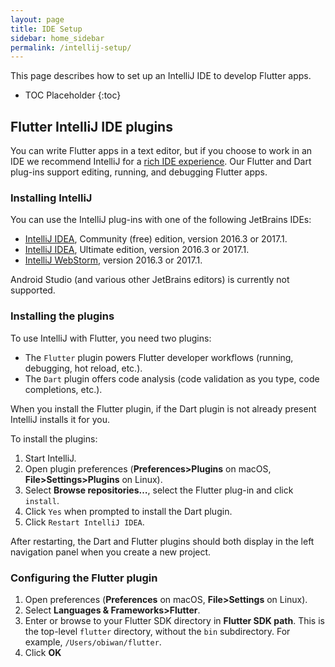 ```yaml
---
layout: page
title: IDE Setup
sidebar: home_sidebar
permalink: /intellij-setup/
---
```


This page describes how to set up an IntelliJ IDE to develop Flutter apps.

* TOC Placeholder
{:toc}

## Flutter IntelliJ IDE plugins

You can write Flutter apps in a text editor, but if you choose to work in an IDE we recommend 
IntelliJ for a [rich IDE experience](/intellij-ide/). Our Flutter and Dart plug-ins support 
editing, running, and debugging Flutter apps.

### Installing IntelliJ

You can use the IntelliJ plug-ins with one of the following JetBrains IDEs:

* [IntelliJ IDEA](https://www.jetbrains.com/idea/download/), Community (free) edition, version 2016.3 or 2017.1.
* [IntelliJ IDEA](https://www.jetbrains.com/idea/download/), Ultimate edition, version 2016.3 or 2017.1.
* [IntelliJ WebStorm](https://www.jetbrains.com/webstorm/download), version 2016.3 or 2017.1.

Android Studio (and various other JetBrains editors) is currently not supported.

### Installing the plugins

To use IntelliJ with Flutter, you need two plugins:

  * The `Flutter` plugin powers Flutter developer workflows (running, debugging, hot reload, etc.).
  * The `Dart` plugin offers code analysis (code validation as you type, code completions, etc.).

When you install the Flutter plugin, if the Dart plugin is not already present IntelliJ
installs it for you.

To install the plugins:

1. Start IntelliJ.
1. Open plugin preferences (**Preferences>Plugins** on macOS, **File>Settings>Plugins** on Linux).
1. Select **Browse repositories…**,  select the Flutter plug-in and click `install`.
1. Click `Yes` when prompted to install the Dart plugin.
1. Click `Restart IntelliJ IDEA`.

After restarting, the Dart and Flutter plugins should both display in the left
navigation panel when you create a new project.

### Configuring the Flutter plugin

1. Open preferences (**Preferences** on macOS, **File>Settings** on Linux).
1. Select **Languages & Frameworks>Flutter**.
1. Enter or browse to your Flutter SDK directory in **Flutter SDK path**. This is the top-level `flutter`
   directory, without the `bin` subdirectory. For example, `/Users/obiwan/flutter`.
1. Click **OK**
